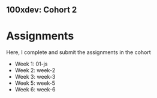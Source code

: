 ## 100xdev: Cohort 2
# Assignments
Here, I complete and submit the assignments in the cohort

-   Week 1: 01-js
-   Week 2: week-2
-   Week 3: week-3
-   Week 5: week-5
-   Week 6: week-6